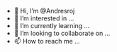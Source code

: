 - 👋 Hi, I’m @Andresroj
- 👀 I’m interested in ...
- 🌱 I’m currently learning ...
- 💞️ I’m looking to collaborate on ...
- 📫 How to reach me ...

<!---
Andresroj/Andresroj is a ✨ special ✨ repository because its `README.md` (this file) appears on your GitHub profile.
You can click the Preview link to take a look at your changes.
--->
